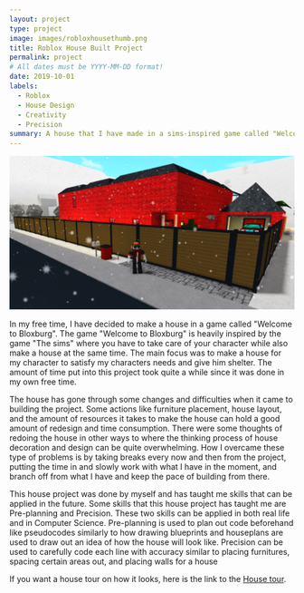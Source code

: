 ```yaml
---
layout: project
type: project
image: images/robloxhousethumb.png
title: Roblox House Built Project
permalink: project
# All dates must be YYYY-MM-DD format!
date: 2019-10-01
labels:
  - Roblox
  - House Design
  - Creativity
  - Precision
summary: A house that I have made in a sims-inspired game called "Welcome to Bloxburg". The game itself was not made by me but the house is.
---
```


 <img class="ui image" src="../images/robloxhouse.png">

In my free time, I have decided to make a house in a game called "Welcome to Bloxburg". The game "Welcome to Bloxburg" is heavily inspired by the game "The sims" where you have to take care of your character while also make a house at the same time. The main focus was to make a house for my character to satisfy my characters needs and give him shelter. The amount of time put into this project took quite a while since it was done in my own free time. 

The house has gone through some changes and difficulties when it came to building the project. Some actions like furniture placement, house layout, and the amount of resources it takes to make the house can hold a good amount of redesign and time consumption. There were some thoughts of redoing the house in other ways to where the thinking process of house decoration and design can be quite overwhelming. How I overcame these type of problems is by taking breaks every now and then from the project, putting the time in and slowly work with what I have in the moment, and branch off from what I have and keep the pace of building from there. 

This house project was done by myself and has taught me skills that can be applied in the future. Some skills that this house project has taught me are Pre-planning and Precision. These two skills can be applied in both real life and in Computer Science. Pre-planning is used to plan out code beforehand like pseudocodes similarly to how drawing blueprints and houseplans are used to draw out an idea of how the house will look like. Precision can be used to carefully code each line with accuracy similar to placing furnitures, spacing certain areas out, and placing walls for a house

If you want a house tour on how it looks, here is the link to the [House tour](https://www.youtube.com/watch?v=bUhYZW8EyqE&feature=youtu.be).



